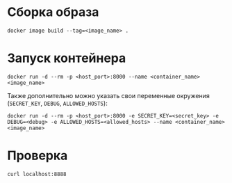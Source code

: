 # Сборка образа

```
docker image build --tag=<image_name> .
```

# Запуск контейнера

```
docker run -d --rm -p <host_port>:8000 --name <container_name> <image_name>
```

Также дополнительно можно указать свои переменные окружения (`SECRET_KEY`, `DEBUG`, `ALLOWED_HOSTS`):

```
docker run -d --rm -p <host_port>:8000 -e SECRET_KEY=<secret_key> -e DEBUG=<debug> -e ALLOWED_HOSTS=<allowed_hosts> --name <container_name> <image_name>
```

# Проверка

```
curl localhost:8888
```